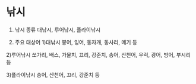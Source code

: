 낚시
===

1. 낚시 종류
 대낚시, 루어낚시, 플라이낚시

2. 주요 대상어
 1)대낚시
  붕어, 잉어, 동자개, 동사리, 메기 등

 2)루어낚시
  쏘가리, 배스, 가물치, 끄리, 강준치, 송어, 산천어, 우럭, 광어, 방어, 부시리 등

 3)플라이낚시
  송어, 산천어, 끄리, 강준치 등

